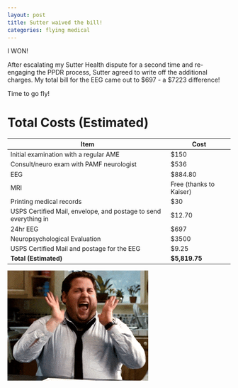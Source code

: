 ```yaml
---
layout: post
title: Sutter waived the bill!
categories: flying medical
---
```


I WON!

After escalating my Sutter Health dispute for a second time and re-engaging the
PPDR process, Sutter agreed to write off the additional charges. My total bill
for the EEG came out to $697 - a $7223 difference!

Time to go fly!

# Total Costs (Estimated)

| Item                                                              | Cost                        |
| ----------------------------------------------------------------- | --------------------------- |
| Initial examination with a regular AME                            | $150                        |
| Consult/neuro exam with PAMF neurologist                          | $536                        |
| EEG                                                               | $884.80                     |
| MRI                                                               | Free (thanks to Kaiser)     |
| Printing medical records                                          | $30                         |
| USPS Certified Mail, envelope, and postage to send everything in  | $12.70                      |
| 24hr EEG                                                          | $697                        |
| Neuropsychological Evaluation                                     | $3500                       |
| USPS Certified Mail and postage for the EEG                       | $9.25                       |
| **Total (Estimated)**                                             | **$5,819.75**               |

![](/assets/celebrate.gif)